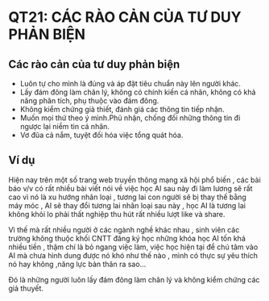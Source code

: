 # QT21: CÁC RÀO CẢN CỦA TƯ DUY PHẢN BIỆN

## Các rào cản của tư duy phản biện

+ Luôn tự cho mình là đúng và áp đặt tiêu chuẩn này lên người khác.
+ Lấy đám đông làm chân lý, không có chính kiến cá nhân, không có khả năng phân tích, phụ thuộc vào đám đông.
+ Không kiểm chứng giả thiết, đánh giá các thông tin tiếp nhận.
+ Muốn mọi thứ theo ý mình.Phủ nhận, chống đối những thông tin đi ngược lại niềm tin cá nhân.
+ Vơ đũa cả nắm, tuyệt đối hóa việc tổng quát hóa.

## Ví dụ

Hiện nay trên một số trang web truyền thông mạng xã hội phổ biến , các bài báo v/v có rất nhiều bài viết nói  về việc học AI sau này đi làm lương sẽ rất cao vì nó là xu hướng nhân loại , tương lai con người sẽ bị thay thế bằng máy móc , AI sẽ thay đổi tương lai nhân loại sau này , học AI là tương lai không khỏi lo phải thất nghiệp thu hút rất nhiều lượt like và share. 

Vì thế mà rất nhiều người ở các ngành nghề khác nhau , sinh viên các trường không thuộc khối CNTT đăng ký học những khóa học AI tốn khá nhiều tiền , thậm chí là bỏ ngang việc làm, việc học hiện tại để chú tâm vào AI mà chưa hình dung được nó khó như thế nào , mình có thực sự yêu thích nó hay không ,năng lực bản thân ra sao...

Đó là những người luôn lấy đám đông làm chân lý và không kiểm chứng các giả thuyết.